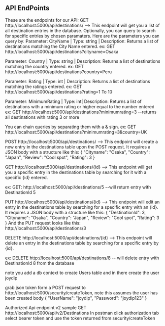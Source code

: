 ## API EndPoints

These are the endpoints for our API:
GET http://localhost:5000/api/destinations/
--> This endpoint will get you a list of all destination entries in the database.
Optionally, you can query to search for specific entries by chosen paramaters. Here are the parameters you can query by:
Parameter: CityName | Type: string | Description: Returns a list of destinations matching the City Name entered.
ex: GET http://localhost:5000/api/destinations?cityname=Osaka
 
 Parameter: Country | Type: string | Description: Returns a list of destinations matching the country entered.
ex: GET http://localhost:5000/api/destinations?country=Peru


Parameter: Rating | Type: int | Description: Returns a list of destinations  matching the ratings entered.
ex: GET http://localhost:5000/api/destinations?rating=1 To 10

Parameter: MinimumRating | Type: int| Description: Returns a list of destinations  with a minimum rating or higher equal to the number entered
ex: GET http://localhost:5000/api/destinations?minimumrating=3
--returns all destinations with rating 3 or more

You can chain queries by separating them with a & sign.
ex: GET http://localhost:5000/api/destinations?minimumrating=3&country=UK

POST http://localhost:5000/api/destinations/
--> This endpoint will create a new entry in the destinations table upon the POST request. It requires a JSON body with a structure like this:
{
    "Cityname": "Osaka",
    "Country": "Japan",
    "Review": "Cool spot",
    "Rating": 3
}

GET http://localhost:5000/api/destinations/{id}
--> This endpoint will get you a specific entry in the destinations table by searching for it with a specific {id} entered.

ex: GET: http://localhost:5000/api/destinations/5
--will return entry with DestinationId 5

PUT http://localhost:5000/api/destinations/{id}
--> This endpoint will edit an entry in the destinations table by searching for a specific entry with an {id}. It requires a JSON body with a structure like this:
{
    "DestinationId": 3,
    "Cityname": "Osaka",
    "Country": "Japan",
    "Review": "Cool spot",
    "Rating": 3
}
And the PUT request looks like this:
http://localhost:5000/api/destinations/3


DELETE http://localhost:5000/api/destinations/{id}
--> This endpoint will delete an entry in the destinations table by searching for a specific entry by {id}.

ex: DELETE http://localhost:5000/api/destinations/8
-- will delete entry with DestinationId 8 from the database

note you add a db context to create Users table and in there create the user joydip

grab json token form a POST request to 
http://localhost:5000/security/createToken, note this assumes the user has been created
body
{
    "UserName": "joydip",
    "Password": "joydip123"
}

Authorized Api endpoint v2 sample GET
http://localhost:5000/api/v2/Destinations
In postman click authorization tab
select bearer token and use the token returned from security/createToken